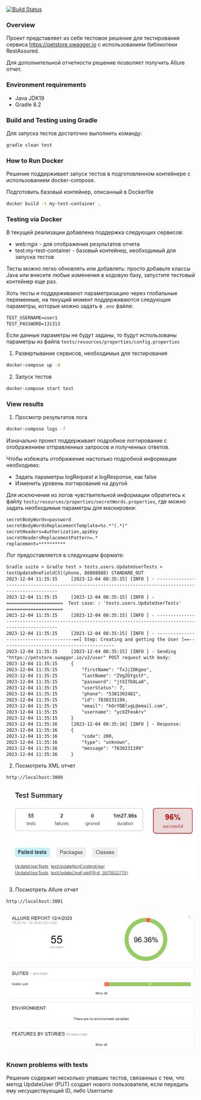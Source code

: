 [![Build Status](https://github.com/Polmik/test_task_pet_store/actions/workflows/gradle.yml/badge.svg)](https://github.com/Polmik/test_task_pet_store/actions/workflows/gradle.yml)

### Overview

Проект представляет из себя тестовое решение для тестирования сервиса https://petstore.swagger.io с использованием библиотеки RestAssured.

Для дополнительной отчетности решение позволяет получить Allure отчет.

### Environment requirements

* Java JDK19
* Gradle 8.2

### Build and Testing using Gradle

Для запуска тестов достаточно выполнить команду:
```bash
gradle clean test
```

### How to Run Docker
Решение поддерживает запуск тестов в подготовленном контейнере с использованием docker-compose.

Подготовить базовый контейнер, описанный в Dockerfile

```bash
docker build -t my-test-container .
```

### Testing via Docker

В текущей реализации добавлена поддержка следующих сервисов:
* web:ngix - для отображения результатов отчета
* test:my-test-container - базовый контейнер, необходимый для запуска тестов


Тесты можно легко обновлять или добавлять: просто добавьте классы Java или внесите любые изменения в кодовую базу, запустите тестовый контейнер еще раз.

Хоть тесты и поддерживаеют параметризацию через глобальные переменные, на текущий момент поддерживаются следующие параметры, которые можно задать в `.env` файле:
```
TEST_USERNAME=user1
TEST_PASSWORD=131313
```
Если данные параметры не будут заданы, то будут использованы параметры из файла `tests/resources/properties/config.properties`

1. Развертывание сервисов, необходимых для тестирования

```bash
docker-compose up -d
```

2. Запуск тестов

```bash
docker-compose start test
```

### View results

1. Просмотр результатов лога

```bash
docker-compose logs -f
```
Изначально проект поддерживает подробное логгирование с отображением отправленных запросов и полученных ответов. 

Чтобы избежать отображение настолько подробной информации необходимо:
* Задать параметры logRequest и logResponse, как false
* Изменить уровень логгирования на другой

Для исключения из логов чувствительной информации обратитесь к файлу `tests/resources/properties/secretWords.properties`, где можно задать необходимые параметры для маскировки:
```
secretBodyWords=password
secretBodyWordsReplacementTemplate=%s.*"(.*)"
secretHeaders=Authorization,apiKey
secretHeadersReplacementPattern=.*
replacement=**********
```

Лог предоставляется в следующем формате:
```commandline
Gradle suite > Gradle test > tests.users.UpdateUserTests > testUpdateOneField[5](phone, 88888888) STANDARD_OUT
2023-12-04 11:35:15     [2023-12-04 08:35:15] [INFO ] - -------------------------------------------------------------------------------------------------------
2023-12-04 11:35:15     [2023-12-04 08:35:15] [INFO ] - =====================  Test case: : 'tests.users.UpdateUserTests' =====================
2023-12-04 11:35:15     [2023-12-04 08:35:15] [INFO ] - -------------------------------------------------------------------------------------------------------
2023-12-04 11:35:15     [2023-12-04 08:35:15] [INFO ] - ---------------------------------------==[ Step: Creating and getting the User ]==------------------------------------------
2023-12-04 11:35:15     [2023-12-04 08:35:15] [INFO ] - Sending "https://petstore.swagger.io/v2/user" POST request with body:
2023-12-04 11:35:15     {
2023-12-04 11:35:15         "firstName": "TxJjIDKgeo",
2023-12-04 11:35:15         "lastName": "ZVgZGYgstF",
2023-12-04 11:35:15         "password": "jtXITb8La8",
2023-12-04 11:35:15         "userStatus": 7,
2023-12-04 11:35:15         "phone": "5381302482",
2023-12-04 11:35:15         "id": 7830231199,
2023-12-04 11:35:15         "email": "hOrYDBlvgL@email.com",
2023-12-04 11:35:15         "username": "ycXZFeoArv"
2023-12-04 11:35:15     }
2023-12-04 11:35:16     [2023-12-04 08:35:16] [INFO ] - Response:
2023-12-04 11:35:16     {
2023-12-04 11:35:16         "code": 200,
2023-12-04 11:35:16         "type": "unknown",
2023-12-04 11:35:16         "message": "7830231199"
2023-12-04 11:35:16     }
```

2. Посмотреть XML отчет

```commandline
http://localhost:3000
```
![img_xml.png](img_xml.png)

3. Посмотреть Allure отчет

```commandline
http://localhost:3001
```

![img_allure.png](img_allure.png)


### Known problems with tests

Решение содержит несколько упавших тестов, связанных с тем, что метод UpdateUser (PUT) создает нового пользователя, если передать ему несуществующий ID, либо Username